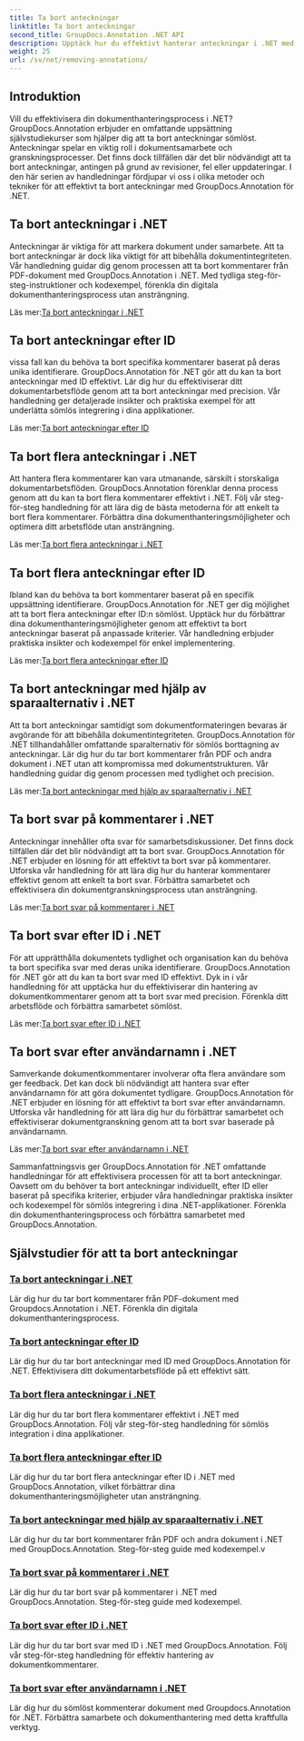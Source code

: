 ```yaml
---
title: Ta bort anteckningar
linktitle: Ta bort anteckningar
second_title: GroupDocs.Annotation .NET API
description: Upptäck hur du effektivt hanterar anteckningar i .NET med självstudier för GroupDocs.Annotation. Effektivisera ditt dokumentarbetsflöde och förbättra samarbetet sömlöst.
weight: 25
url: /sv/net/removing-annotations/
---
```

## Introduktion

Vill du effektivisera din dokumenthanteringsprocess i .NET? GroupDocs.Annotation erbjuder en omfattande uppsättning självstudiekurser som hjälper dig att ta bort anteckningar sömlöst. Anteckningar spelar en viktig roll i dokumentsamarbete och granskningsprocesser. Det finns dock tillfällen där det blir nödvändigt att ta bort anteckningar, antingen på grund av revisioner, fel eller uppdateringar. I den här serien av handledningar fördjupar vi oss i olika metoder och tekniker för att effektivt ta bort anteckningar med GroupDocs.Annotation för .NET.

## Ta bort anteckningar i .NET
Anteckningar är viktiga för att markera dokument under samarbete. Att ta bort anteckningar är dock lika viktigt för att bibehålla dokumentintegriteten. Vår handledning guidar dig genom processen att ta bort kommentarer från PDF-dokument med GroupDocs.Annotation i .NET. Med tydliga steg-för-steg-instruktioner och kodexempel, förenkla din digitala dokumenthanteringsprocess utan ansträngning.

 Läs mer:[Ta bort anteckningar i .NET](./remove-annotations/)

## Ta bort anteckningar efter ID
vissa fall kan du behöva ta bort specifika kommentarer baserat på deras unika identifierare. GroupDocs.Annotation för .NET gör att du kan ta bort anteckningar med ID effektivt. Lär dig hur du effektiviserar ditt dokumentarbetsflöde genom att ta bort anteckningar med precision. Vår handledning ger detaljerade insikter och praktiska exempel för att underlätta sömlös integrering i dina applikationer.

 Läs mer:[Ta bort anteckningar efter ID](./remove-annotations-by-id/)

## Ta bort flera anteckningar i .NET
Att hantera flera kommentarer kan vara utmanande, särskilt i storskaliga dokumentarbetsflöden. GroupDocs.Annotation förenklar denna process genom att du kan ta bort flera kommentarer effektivt i .NET. Följ vår steg-för-steg handledning för att lära dig de bästa metoderna för att enkelt ta bort flera kommentarer. Förbättra dina dokumenthanteringsmöjligheter och optimera ditt arbetsflöde utan ansträngning.

 Läs mer:[Ta bort flera anteckningar i .NET](./remove-multiple-annotations/)

## Ta bort flera anteckningar efter ID
Ibland kan du behöva ta bort kommentarer baserat på en specifik uppsättning identifierare. GroupDocs.Annotation för .NET ger dig möjlighet att ta bort flera anteckningar efter ID:n sömlöst. Upptäck hur du förbättrar dina dokumenthanteringsmöjligheter genom att effektivt ta bort anteckningar baserat på anpassade kriterier. Vår handledning erbjuder praktiska insikter och kodexempel för enkel implementering.

 Läs mer:[Ta bort flera anteckningar efter ID](./remove-multiple-annotations-by-ids/)

## Ta bort anteckningar med hjälp av sparaalternativ i .NET
Att ta bort anteckningar samtidigt som dokumentformateringen bevaras är avgörande för att bibehålla dokumentintegriteten. GroupDocs.Annotation för .NET tillhandahåller omfattande sparalternativ för sömlös borttagning av anteckningar. Lär dig hur du tar bort kommentarer från PDF och andra dokument i .NET utan att kompromissa med dokumentstrukturen. Vår handledning guidar dig genom processen med tydlighet och precision.

 Läs mer:[Ta bort anteckningar med hjälp av sparaalternativ i .NET](./remove-annotations-using-save-options/)

## Ta bort svar på kommentarer i .NET
Anteckningar innehåller ofta svar för samarbetsdiskussioner. Det finns dock tillfällen där det blir nödvändigt att ta bort svar. GroupDocs.Annotation för .NET erbjuder en lösning för att effektivt ta bort svar på kommentarer. Utforska vår handledning för att lära dig hur du hanterar kommentarer effektivt genom att enkelt ta bort svar. Förbättra samarbetet och effektivisera din dokumentgranskningsprocess utan ansträngning.

 Läs mer:[Ta bort svar på kommentarer i .NET](./remove-replies-to-annotations/)

## Ta bort svar efter ID i .NET
För att upprätthålla dokumentets tydlighet och organisation kan du behöva ta bort specifika svar med deras unika identifierare. GroupDocs.Annotation för .NET gör att du kan ta bort svar med ID effektivt. Dyk in i vår handledning för att upptäcka hur du effektiviserar din hantering av dokumentkommentarer genom att ta bort svar med precision. Förenkla ditt arbetsflöde och förbättra samarbetet sömlöst.

 Läs mer:[Ta bort svar efter ID i .NET](./remove-replies-by-id/)

## Ta bort svar efter användarnamn i .NET
Samverkande dokumentkommentarer involverar ofta flera användare som ger feedback. Det kan dock bli nödvändigt att hantera svar efter användarnamn för att göra dokumentet tydligare. GroupDocs.Annotation för .NET erbjuder en lösning för att effektivt ta bort svar efter användarnamn. Utforska vår handledning för att lära dig hur du förbättrar samarbetet och effektiviserar dokumentgranskning genom att ta bort svar baserade på användarnamn.

 Läs mer:[Ta bort svar efter användarnamn i .NET](./remove-replies-by-username/)

Sammanfattningsvis ger GroupDocs.Annotation för .NET omfattande handledningar för att effektivisera processen för att ta bort anteckningar. Oavsett om du behöver ta bort anteckningar individuellt, efter ID eller baserat på specifika kriterier, erbjuder våra handledningar praktiska insikter och kodexempel för sömlös integrering i dina .NET-applikationer. Förenkla din dokumenthanteringsprocess och förbättra samarbetet med GroupDocs.Annotation.
## Självstudier för att ta bort anteckningar
### [Ta bort anteckningar i .NET](./remove-annotations/)
Lär dig hur du tar bort kommentarer från PDF-dokument med Groupdocs.Annotation i .NET. Förenkla din digitala dokumenthanteringsprocess.
### [Ta bort anteckningar efter ID](./remove-annotations-by-id/)
Lär dig hur du tar bort anteckningar med ID med GroupDocs.Annotation för .NET. Effektivisera ditt dokumentarbetsflöde på ett effektivt sätt.
### [Ta bort flera anteckningar i .NET](./remove-multiple-annotations/)
Lär dig hur du tar bort flera kommentarer effektivt i .NET med GroupDocs.Annotation. Följ vår steg-för-steg handledning för sömlös integration i dina applikationer.
### [Ta bort flera anteckningar efter ID](./remove-multiple-annotations-by-ids/)
Lär dig hur du tar bort flera anteckningar efter ID i .NET med GroupDocs.Annotation, vilket förbättrar dina dokumenthanteringsmöjligheter utan ansträngning.
### [Ta bort anteckningar med hjälp av sparaalternativ i .NET](./remove-annotations-using-save-options/)
Lär dig hur du tar bort kommentarer från PDF och andra dokument i .NET med GroupDocs.Annotation. Steg-för-steg guide med kodexempel.v
### [Ta bort svar på kommentarer i .NET](./remove-replies-to-annotations/)
Lär dig hur du tar bort svar på kommentarer i .NET med GroupDocs.Annotation. Steg-för-steg guide med kodexempel.
### [Ta bort svar efter ID i .NET](./remove-replies-by-id/)
Lär dig hur du tar bort svar med ID i .NET med GroupDocs.Annotation. Följ vår steg-för-steg handledning för effektiv hantering av dokumentkommentarer.
### [Ta bort svar efter användarnamn i .NET](./remove-replies-by-username/)
Lär dig hur du sömlöst kommenterar dokument med Groupdocs.Annotation för .NET. Förbättra samarbete och dokumenthantering med detta kraftfulla verktyg.